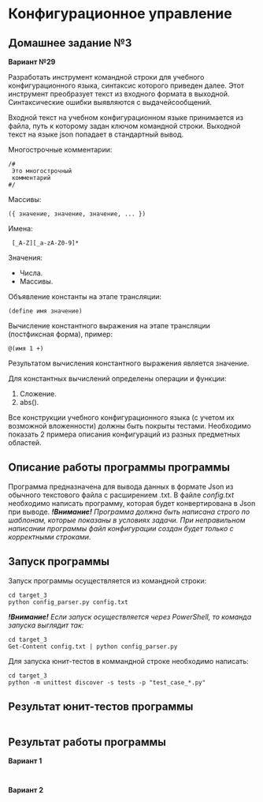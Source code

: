 # Конфигурационное управление

## Домашнее задание №3

**Вариант №29**

Разработать инструмент командной строки для учебного конфигурационного языка, синтаксис которого приведен далее. Этот инструмент преобразует текст из входного формата в выходной. Синтаксические ошибки выявляются с выдачейсообщений.

Входной текст на учебном конфигурационном языке принимается из файла, путь к которому задан ключом командной строки. Выходной текст на языке json попадает в стандартный вывод.

Многострочные комментарии:
```
/#
 Это многострочный
 комментарий
#/
```

Массивы:
```
({ значение, значение, значение, ... })
```

Имена:
```
 [_A-Z][_a-zA-Z0-9]*
```

Значения:

* Числа.
* Массивы.

Объявление константы на этапе трансляции:
```
(define имя значение)
```
Вычисление константного выражения на этапе трансляции (постфиксная форма), пример:
```
@(имя 1 +)
```
Результатом вычисления константного выражения является значение.

Для константных вычислений определены операции и функции:

1. Сложение.
2. abs().

Все конструкции учебного конфигурационного языка (с учетом их возможной вложенности) должны быть покрыты тестами. Необходимо показать 2 примера описания конфигураций из разных предметных областей.

## Описание работы программы программы

Программа предназначена для вывода данных в формате Json из обычного текстового файла с расширением .txt. В файле *config.txt* необходимо написать программу, которая будет конвертирована в Json при выводе. 
***!Внимание!** Программа должна быть написана строго по шаблонам, которые показаны в условиях задачи. При неправильном написании программы файл конфигурации создан будет только с корректными строками*.

## Запуск программы

Запуск программы осуществляется из командной строки:
```
cd target_3
python config_parser.py config.txt
```
***!Внимание!** Если запуск осуществляется через PowerShell, то команда запуска выглядит так:*
```
cd target_3
Get-Content config.txt | python config_parser.py 
```

Для запуска юнит-тестов в коммандной строке необходимо написать:
```
cd target_3
python -m unittest discover -s tests -p "test_case_*.py"
```

## Результат юнит-тестов программы

![]()

## Результат работы программы

**Вариант 1**

![]()

![]()

**Вариант 2**

![]()

![]()
